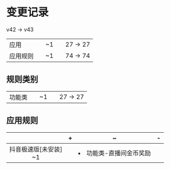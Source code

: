 # 变更记录

v42 -> v43

||||||
|-|:-:|:-:|:-:|:-:|
|应用||~1||27 -> 27|
|应用规则||~1||74 -> 74|

## 规则类别

||||||
|-|:-:|:-:|:-:|:-:|
|功能类||~1||27 -> 27|

## 应用规则

||+|~|-|
|:-:|-|-|-|
|抖音极速版[未安装]<br>~1||<li>功能类-直播间金币奖励||
